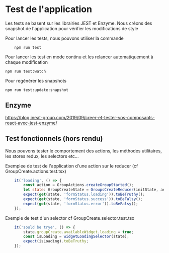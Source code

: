 # Test de l'application
Les tests se basent sur les librairies JEST et Enzyme.
Nous créons des snapshot de l'application pour vérifier les modifications de style

Pour lancer les tests, nous pouvons utiliser la commande 
```
    npm run test
```
Pour lancer les test en mode continu et les relancer automatiquement à chaque modification
```
npm run test:watch
```
Pour regénérer les snapshots
```
npm run test:update:snapshot
```

## Enzyme 
https://blog.ineat-group.com/2019/09/creer-et-tester-vos-composants-react-avec-jest-enzyme/



## Test fonctionnels (hors rendu)

Nous pouvons tester le comportement des actions, les méthodes utilitaires, les stores redux, les selectors etc...


Exemplee de test de l'application d'une action sur le reducer (cf GroupCreate.actions.test.tsx)

```javascript
    it('loading', () => {
        const action = GroupActions.createGroupStarted();
        let state: GroupCreateState = GroupsCreateReducer(initState, action);
        expect(get(state, 'formStatus.loading')).toBeTruthy();
        expect(get(state, 'formStatus.success')).toBeFalsy();
        expect(get(state, 'formStatus.error')).toBeFalsy();
    });

```
Exemple de test d'un selector cf GroupCreate.selector.test.tsx

```javascript
    it('sould be trye', () => {
        state.groupCreate.availableWidget.loading = true;
        const isLoading = widgetLoadingSelector(state);
        expect(isLoading).toBeTruthy;
    });

```


